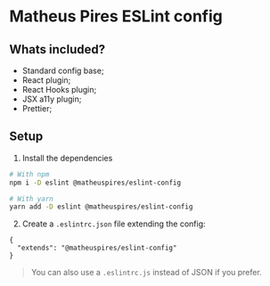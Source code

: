 # Matheus Pires ESLint config

## Whats included?

- Standard config base;
- React plugin;
- React Hooks plugin;
- JSX a11y plugin;
- Prettier;

## Setup

1. Install the dependencies
```bash
# With npm
npm i -D eslint @matheuspires/eslint-config

# With yarn
yarn add -D eslint @matheuspires/eslint-config
```

2. Create a `.eslintrc.json` file extending the config:
```
{
  "extends": "@matheuspires/eslint-config"
}
```

> You can also use a `.eslintrc.js` instead of JSON if you prefer.
